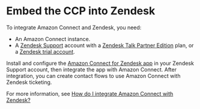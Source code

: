# Embed the CCP into Zendesk<a name="zendesk-integration"></a>

To integrate Amazon Connect and Zendesk, you need:
+ An Amazon Connect instance\.
+ A [Zendesk Support](https://www.zendesk.com/support/) account with a [Zendesk Talk Partner Edition](https://www.zendesk.com/talk/talk-partner-edition/) plan, or a [Zendesk trial account](https://www.zendesk.com/email-ticketing/)\.

Install and configure the [Amazon Connect for Zendesk app](https://www.zendesk.com/apps/support/amazon-connect/) in your Zendesk Support account, then integrate the app with Amazon Connect\. After integration, you can create contact flows to use Amazon Connect with Zendesk ticketing\.

For more information, see [How do I integrate Amazon Connect with Zendesk?](https://aws.amazon.com/premiumsupport/knowledge-center/connect-integrate-zendesk/) 